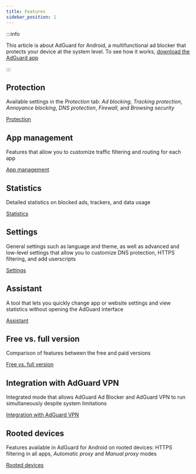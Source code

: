 ```yaml
---
title: Features
sidebar_position: 1
---
```


:::info

This article is about AdGuard for Android, a multifunctional ad blocker that protects your device at the system level. To see how it works, [download the AdGuard app](https://agrd.io/download-kb-adblock)

:::

## Protection

Available settings in the *Protection* tab: *Ad blocking*, *Tracking protection*, *Annoyance blocking*, *DNS protection*, *Firewall*, and *Browsing security*

[Protection](/adguard-for-android/features/protection/protection.md)

## App management

Features that allow you to customize traffic filtering and routing for each app

[App management](/adguard-for-android/features/app-management.md)

## Statistics

Detailed statistics on blocked ads, trackers, and data usage

[Statistics](/adguard-for-android/features/statistics.md)

## Settings

General settings such as language and theme, as well as advanced and low-level settings that allow you to customize DNS protection, HTTPS filtering, and add userscripts

[Settings](/adguard-for-android/features/settings.md)

## Assistant

A tool that lets you quickly change app or website settings and view statistics without opening the AdGuard interface

[Assistant](/adguard-for-android/features/assistant.md)

## Free vs. full version

Comparison of features between the free and paid versions

[Free vs. full version](/adguard-for-android/features/free-vs-full.mdx)

## Integration with AdGuard VPN

Integrated mode that allows AdGuard Ad Blocker and AdGuard VPN to run simultaneously despite system limitations

[Integration with AdGuard VPN](/adguard-for-android/features/integration-with-vpn.md)

## Rooted devices

Features available in AdGuard for Android on rooted devices: HTTPS filtering in all apps, *Automatic proxy* and *Manual proxy* modes

[Rooted devices](/adguard-for-android/features/rooted.md)
